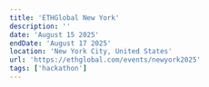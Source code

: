 ```yaml
---
title: 'ETHGlobal New York'
description: ''
date: 'August 15 2025'
endDate: 'August 17 2025'
location: 'New York City, United States'
url: 'https://ethglobal.com/events/newyork2025'
tags: ['hackathon']
---
```


